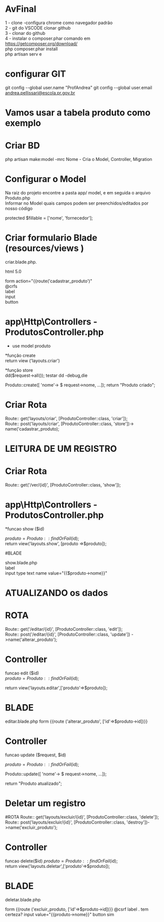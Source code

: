 # AvFinal

1 - clone  -configura chrome como navegador padrão <br>
2 - git do VSCODE  clonar github <br>
3 - clonar do github<br>
4 - instalar o composer.phar comando em https://getcomposer.org/download/ <br>
php composer.phar install <br>
php artisan serv e<br>


# configurar GIT
 git config --global user.name "ProfAndrea"
 git config --global user.email andrea.pellissari@escola.pr.gov.br


# Vamos usar a tabela produto como exemplo

# Criar BD 

php artisan make:model -mrc Nome              - Cria o Model, Controller, Migration      <br>

# Configurar o Model

Na raiz do projeto encontre a pasta app/ model, e em seguida o arquivo Produto.php <br>
Informar no Model quais campos podem ser preenchidos/editados por nosso código <br>

protected $fillable = ['nome', 'fornecedor']; <br>
# Criar formulario Blade (resources/views ) <br>

 criar.blade.php.<br>

html 5.0

form action="{{route('cadastrar_produto')"<br>
@crfs	<br>
label	<br>
input	<br>
button	<br>

#  app\Http\Controllers - ProdutosController.php

* use model produto
  
*função create<br>
return view ('layouts.criar')

*função store<br>
dd($request->all());   	         testar dd  -debug,die

Produto::create([
'nome'-> $ request->nome,
...]);
return "Produto criado";


# Criar Rota
 Route:: get('layouts/criar', [ProdutoController::class, 'criar']);  <br>
Route:: post('layouts/criar', [ProdutoController::class, 'store'])-> name('cadastrar_produto); <br>




# LEITURA DE UM REGISTRO

# Criar Rota
 Route:: get('/ver/{id}', [ProdutoController::class, 'show']);  <br>


 #  app\Http\Controllers - ProdutosController.php

 *funcao show ($id)

$produto= Produto::findOrFail($id); <br>
return view('layouts.show', [produto =>$produto]);<br>


#BLADE

show.blade.php <br>
label <br>
input type text name value="{{$produto->nome}}"



# ATUALIZANDO os dados

# ROTA
Route:: get('/editar/{id}', [ProdutoController::class, 'edit']);  <br>
Route:: post('/editar/{id}', [ProdutoController::class, 'update']) ->name('alterar_produto');  <br>

# Controller
funcao edit ($id) <br>
$produto= Produto::findOrFail($id); <br>

return view('layouts.editar',['produto'=>$produto]);


# BLADE
 editar.blade.php
 form  {{route ('alterar_produto', ['id'=>$produto->id])}}


# Controller
funcao update ($request, $id)

$produto= Produto::findOrFail($id); <br>

Produto::update([
'nome'-> $ request->nome,
...]);

return "Produto atualizado";<br>



# Deletar um registro
#ROTA
Route:: get('layouts/excluir/{id}', [ProdutoController::class, 'delete']);  <br>
Route:: post('layouts/excluir/{id}', [ProdutoController::class, 'destroy'])->name('excluir_produto');  <br>


# Controller

funcao delete($id)
$produto= Produto::findOrFail($id); <br>
return view('layouts.deletar',['produto'=>$produto]);


# BLADE
 deletar.blade.php
 
 form  {{route ('excluir_produto, ['id'=>$produto->id])}}
 @csrf
 label . tem certeza?
 input value="{{produto->nome}}"
 button  sim

